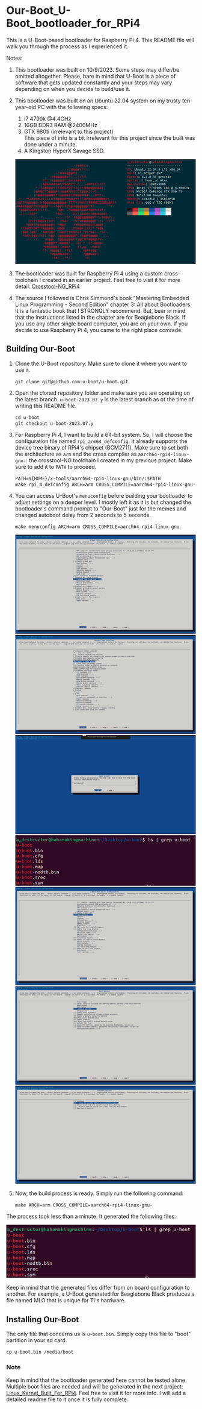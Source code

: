 # Our-Boot_U-Boot_bootloader_for_RPi4

This is a U-Boot-based bootloader for Raspberry Pi 4. This README file will walk you through the process as I experienced it.

Notes:
  1. This bootloader was built on 10/9/2023. Some steps may differ/be omitted altogether. Please, bare in mind that U-Boot is a piece of software that gets updated constantly and your steps may vary depending on when you decide to build/use it.
  2. This bootloader was built on an Ubuntu 22.04 system on my trusty ten-year-old PC with the following specs:
       1. i7 4790k @4.4GHz
       1. 16GB DDR3 RAM @2400MHz
       1. GTX 980ti (irrelevant to this project) \
This piece of info is a bit irrelevant for this project since the built was done under a minute.
       1. A Kingston HyperX Savage SSD.
       
       ![](README_Photos/drip.png)
        
  3. The bootloader was built for Raspberry Pi 4 using a custom cross-toolchain I created in an earlier project. Feel free to visit it for more detail: [Crosstool-NG_RPi4](https://github.com/AhmedAlyEl-Ghannam/Crosstool-NG_RPi4)
  4. The source I followed is Chris Simmond's book "Mastering Embedded Linux Programming - Second Edition" chapter 3: All about Bootloaders. It is a fantastic book that I STRONGLY recommend. But, bear in mind that the instructions listed in the chapter are for Beaglebone Black. If you use any other single board computer, you are on your own. If you decide to use Raspberry Pi 4, you came to the right place comrade.


## Building Our-Boot

1. Clone the U-Boot repository. Make sure to clone it where you want to use it.
   
   ```
   git clone git@github.com:u-boot/u-boot.git
   ```

   
2. Open the cloned repository folder and make sure you are operating on the latest branch. `u-boot-2023.07.y` is the latest branch as of the time of writing this README file.

   ```
   cd u-boot
   git checkout u-boot-2023.07.y
   ```

3. For Raspberry Pi 4, I want to build a 64-bit system. So, I will choose the configuration file named `rpi_arm64_defconfig`. It already supports the device tree binary of RPi4's chipset (BCM2711). Make sure to set both the architecture as `arm` and the cross compiler as `aarch64-rpi4-linux-gnu-`: the crosstool-NG toolchain I created in my previous project. Make sure to add it to `PATH` to proceed.

   ```
   PATH=${HOME}/x-tools/aarch64-rpi4-linux-gnu/bin/:$PATH
   make rpi_4_defconfig ARCH=arm CROSS_COMPILE=aarch64-rpi4-linux-gnu-
   ```

4. You can access U-Boot's `menuconfig` before building your bootloader to adjust settings on a deeper level. I mostly left it as it is but changed the bootloader's command prompt to "Our-Boot" just for the memes and changed autoboot delay from 2 seconds to 5 seconds.

   ```
   make menuconfig ARCH=arm CROSS_COMPILE=aarch64-rpi4-linux-gnu-
   ```
   ![](README_Photos/01.png)
   ![](README_Photos/02.png)
   ![](README_Photos/03.png)
   ![](README_Photos/04.png)
   ![](README_Photos/05.png)
   ![](README_Photos/06.png)
   ![](README_Photos/07.png)

6. Now, the build process is ready. Simply run the following command:

   ```
   make ARCH=arm CROSS_COMPILE=aarch64-rpi4-linux-gnu-
   ```


The process took less than a minute. It generated the following files:

  ![](README_Photos/04.png)

Keep in mind that the generated files differ from on board configuration to another. For example, a U-Boot generated for Beaglebone Black produces a file named MLO that is unique for TI's hardware.


## Installing Our-Boot

The only file that concerns us is `u-boot.bin`. Simply copy this file to "boot" partition in your sd card.

  ```
  cp u-boot.bin /media/boot
  ```

### Note
Keep in mind that the bootloader generated here cannot be tested alone. Multiple boot files are needed and will be generated in the next project: [Linux_Kernel_Built_For_RPi4](https://github.com/AhmedAlyEl-Ghannam/Linux_Kernel_Built_For_RPi4). Feel free to visit it for more info. I will add a detailed readme file to it once it is fully complete.
   

   

   
   
